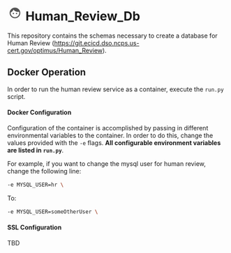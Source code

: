 # ![hr_logo](icon.png) Human_Review_Db
This repository contains the schemas necessary to create a database
for Human Review (https://git.ecicd.dso.ncps.us-cert.gov/optimus/Human_Review).


## Docker Operation
In order to run the human review service as a container, execute the `run.py` script.

#### Docker Configuration
Configuration of the container is accomplished by passing in different
environmental variables to the container. In order to do this, change the 
values provided with the `-e` flags. **All configurable environment 
variables are listed in `run.py`**.

For example, if you want to change the mysql user for human review, change the following line:
```bash
-e MYSQL_USER=hr \
```
To:
```bash
-e MYSQL_USER=someOtherUser \
```

#### SSL Configuration

TBD


